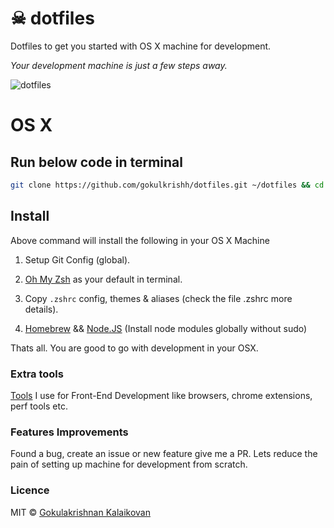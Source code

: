 # ☠ dotfiles

Dotfiles to get you started with OS X machine for development.

*Your development machine is just a few steps away.*

![dotfiles](https://raw.githubusercontent.com/gokulkrishh/dotfiles/master/screenshot.png "screenshot")


# OS X

## Run below code in terminal

```sh
git clone https://github.com/gokulkrishh/dotfiles.git ~/dotfiles && cd ~/dotfiles && bash setup
```

## Install

Above command will install the following in your OS X Machine

1. Setup Git Config (global).

1. [Oh My Zsh](https://github.com/robbyrussell/oh-my-zsh) as your default in terminal.

1. Copy `.zshrc` config, themes & aliases (check the file .zshrc more details).

1. [Homebrew](http://brew.sh/) && [Node.JS](https://nodejs.org/en/) (Install node modules globally without sudo)

Thats all. You are good to go with development in your OSX.

### Extra tools

[Tools](https://github.com/gokulkrishh/Tools-I-use) I use for Front-End Development like browsers, chrome extensions, perf tools etc.

### Features Improvements
Found a bug, create an issue or new feature give me a PR. Lets reduce the pain of setting up machine for development from scratch.

### Licence

MIT © [Gokulakrishnan Kalaikovan](http://github.com/gokulkrishh)   
